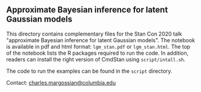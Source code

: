 ## Approximate Bayesian inference for latent Gaussian models

This directory contains complementary files for the Stan Con 2020 talk
"approximate Bayesian inference for latent Gaussian models".
The notebook is available in pdf and html format: `lgm_stan.pdf` or `lgm_stan.html`.
The top of the notebook lists the R packages required to run the code.
In addition, readers can install the right version of CmdStan
using `script/intall.sh`.

The code to run the examples can be found in the `script` directory.

Contact: charles.margossian@columbia.edu
